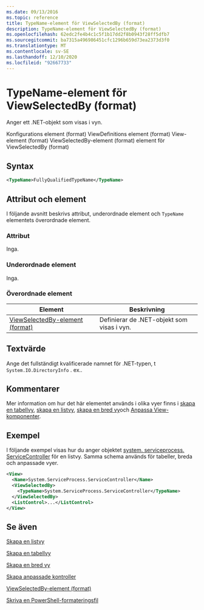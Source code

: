 ```yaml
---
ms.date: 09/13/2016
ms.topic: reference
title: TypeName-element för ViewSelectedBy (format)
description: TypeName-element för ViewSelectedBy (format)
ms.openlocfilehash: 62edc2fe4b4c1c5f1b17dd2f8b0943f28ff5dfb7
ms.sourcegitcommit: ba7315a496986451cfc1296b659d73ea2373d3f0
ms.translationtype: MT
ms.contentlocale: sv-SE
ms.lasthandoff: 12/10/2020
ms.locfileid: "92667733"
---
```

# <a name="typename-element-for-viewselectedby-format"></a>TypeName-element för ViewSelectedBy (format)

Anger ett .NET-objekt som visas i vyn.

Konfigurations element (format) ViewDefinitions element (format) View-element (format) ViewSelectedBy-element (format) element för ViewSelectedBy (format)

## <a name="syntax"></a>Syntax

```xml
<TypeName>FullyQualifiedTypeName</TypeName>
```

## <a name="attributes-and-elements"></a>Attribut och element

I följande avsnitt beskrivs attribut, underordnade element och `TypeName` elementets överordnade element.

### <a name="attributes"></a>Attribut

Inga.

### <a name="child-elements"></a>Underordnade element

Inga.

### <a name="parent-elements"></a>Överordnade element

|Element|Beskrivning|
|-------------|-----------------|
|[ViewSelectedBy-element (format)](./viewselectedby-element-format.md)|Definierar de .NET-objekt som visas i vyn.|

## <a name="text-value"></a>Textvärde

Ange det fullständigt kvalificerade namnet för .NET-typen, t `System.IO.DirectoryInfo` . ex..

## <a name="remarks"></a>Kommentarer

Mer information om hur det här elementet används i olika vyer finns i [skapa en tabellvy](./creating-a-table-view.md), [skapa en listvy](./creating-a-list-view.md), [skapa en bred vy](./creating-a-wide-view.md)och [Anpassa View-komponenter](./creating-custom-controls.md).

## <a name="example"></a>Exempel

I följande exempel visas hur du anger objektet [system. serviceprocess. ServiceController](/dotnet/api/System.ServiceProcess.ServiceController) för en listvy. Samma schema används för tabeller, breda och anpassade vyer.

```xml
<View>
  <Name>System.ServiceProcess.ServiceController</Name>
  <ViewSelectedBy>
    <TypeName>System.ServiceProcess.ServiceController</TypeName>
  </ViewSelectedBy>
  <ListControl>...</ListControl>
</View>
```

## <a name="see-also"></a>Se även

[Skapa en listvy](./creating-a-list-view.md)

[Skapa en tabellvy](./creating-a-table-view.md)

[Skapa en bred vy](./creating-a-wide-view.md)

[Skapa anpassade kontroller](./creating-custom-controls.md)

[ViewSelectedBy-element (format)](./viewselectedby-element-format.md)

[Skriva en PowerShell-formateringsfil](./writing-a-powershell-formatting-file.md)
